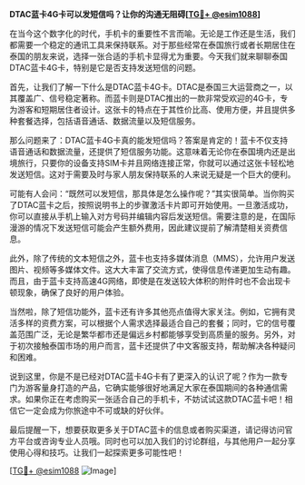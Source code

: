 **DTAC蓝卡4G卡可以发短信吗？让你的沟通无阻碍[[TG💪+ @esim1088](https://t.me/s/esim1088)]**

在当今这个数字化的时代，手机卡的重要性不言而喻。无论是工作还是生活，我们都需要一个稳定的通讯工具来保持联系。对于那些经常在泰国旅行或者长期居住在泰国的朋友来说，选择一张合适的手机卡显得尤为重要。今天我们就来聊聊泰国DTAC蓝卡4G卡，特别是它是否支持发送短信的问题。

首先，让我们了解一下什么是DTAC蓝卡4G卡。DTAC是泰国三大运营商之一，以其覆盖广、信号稳定著称。而蓝卡则是DTAC推出的一款非常受欢迎的4G卡，专为游客和短期居住者设计。这张卡的特点在于其性价比高、使用方便，并且提供多种套餐选择，包括语音通话、数据流量以及短信服务。

那么问题来了：DTAC蓝卡4G卡真的能发短信吗？答案是肯定的！蓝卡不仅支持语音通话和数据流量，还提供了短信服务功能。这意味着无论你在泰国境内还是出境旅行，只要你的设备支持SIM卡并且网络连接正常，你就可以通过这张卡轻松地发送短信。这对于需要及时与家人朋友保持联系的人来说无疑是一个巨大的便利。

可能有人会问：“既然可以发短信，那具体是怎么操作呢？”其实很简单。当你购买了DTAC蓝卡之后，按照说明书上的步骤激活卡片即可开始使用。一旦激活成功，你可以直接从手机上输入对方号码并编辑内容后发送短信。需要注意的是，在国际漫游的情况下发送短信可能会产生额外费用，因此建议提前了解清楚相关资费信息。

此外，除了传统的文本短信之外，蓝卡也支持多媒体消息（MMS），允许用户发送图片、视频等多媒体文件。这大大丰富了交流方式，使得信息传递更加生动有趣。而且，由于蓝卡支持高速4G网络，即使是在发送较大体积的附件时也不会出现卡顿现象，确保了良好的用户体验。

当然啦，除了短信功能外，蓝卡还有许多其他亮点值得大家关注。例如，它拥有灵活多样的资费方案，可以根据个人需求选择最适合自己的套餐；同时，它的信号覆盖范围广泛，无论是繁华都市还是偏远乡村都能够享受到高质量的服务。另外，对于初次接触泰国市场的用户而言，蓝卡还提供了中文客服支持，帮助解决各种疑问和困难。

说到这里，你是不是已经对DTAC蓝卡4G卡有了更深入的认识了呢？作为一款专门为游客量身打造的产品，它确实能够很好地满足大家在泰国期间的各种通信需求。如果你正在考虑购买一张适合自己的手机卡，不妨试试这款DTAC蓝卡吧！相信它一定会成为你旅途中不可或缺的好伙伴。

最后提醒一下，想要获取更多关于DTAC蓝卡的信息或者购买渠道，请记得访问官方平台或咨询专业人员哦。同时也可以加入我们的讨论群组，与其他用户一起分享使用心得和技巧。让我们一起探索更多可能性吧！

[[TG💪+ @esim1088](https://t.me/s/esim1088) ![Image](https://i.postimg.cc/4NQfJmqS/Snipaste-2025-05-13-00-14-12.png)]
